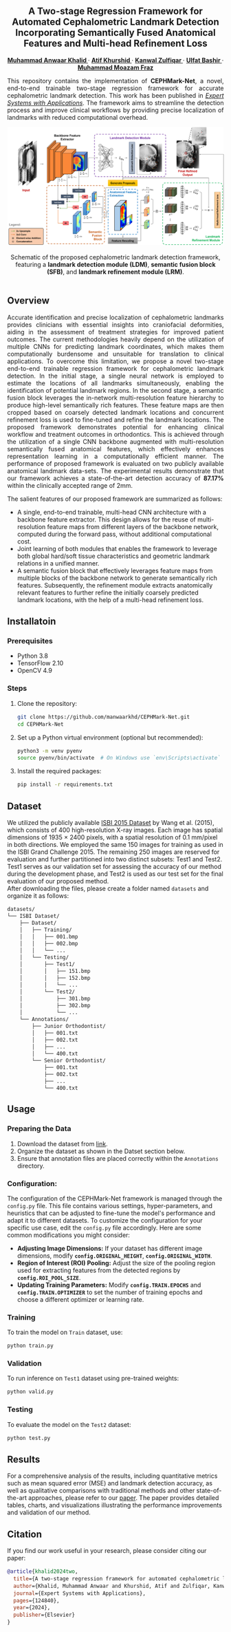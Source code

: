 <h2 align="center">A Two-stage Regression Framework for Automated Cephalometric Landmark Detection Incorporating Semantically Fused Anatomical Features and Multi-head Refinement Loss</h2>
<p align="center">
  <a href="https://scholar.google.com/citations?hl=en&user=eTZ3L4QAAAAJ"><strong> Muhammad Anwaar Khalid </strong></a>
  ·
  <a href="https://scholar.google.com/citations?user=n1GKwfkAAAAJ&hl=en"><strong> Atif Khurshid </strong></a>
  ·
  <a href="https://scholar.google.com/citations?hl=en&user=1yHShlwAAAAJ"><strong> Kanwal Zulfiqar </strong></a>
  ·
  <a href="https://scholar.google.com/citations?hl=en&user=e2w698UAAAAJ"><strong> Ulfat Bashir </strong></a>
  ·
  <a href="https://scholar.google.com/citations?user=tpfgan0AAAAJ&hl=en"><strong> Muhammad Moazam Fraz </strong></a>
  <br>
</p>
<p align="justify">
This repository contains the implementation of <b>CEPHMark-Net</b>, a novel, end-to-end trainable two-stage regression framework for accurate cephalometric landmark detection. This work has been published in <a href="https://www.sciencedirect.com/science/article/abs/pii/S095741742401707X"><i>Expert Systems with Applications</i></a>. The framework aims to streamline the detection process and improve clinical workflows by providing precise localization of landmarks with reduced computational overhead.
</p>

<div align="center">
  <img src="docs/framework-schematic-diagram.png">
</div>
<br>
<div align="center"> Schematic of the proposed cephalometric landmark detection framework, featuring a <b>landmark detection module (LDM)</b>, <b>semantic fusion block (SFB)</b>, and <b>landmark refinement module (LRM)</b>. </div>
<br>

<h2 align="left">Overview</h2>
<p align="justify">
Accurate identification and precise localization of cephalometric landmarks provides clinicians with essential insights into craniofacial deformities, aiding in the assessment of treatment strategies for improved patient outcomes. The current methodologies heavily depend on the utilization of multiple CNNs for predicting landmark coordinates, which makes them computationally burdensome and unsuitable for translation to clinical applications. To overcome this limitation, we propose a novel two-stage end-to-end trainable regression framework for cephalometric landmark detection. In the initial stage, a single neural network is employed to estimate the locations of all landmarks simultaneously, enabling the identification of potential landmark regions. In the second stage, a semantic fusion block leverages the in-network multi-resolution feature hierarchy to produce high-level semantically rich features. These feature maps are then cropped based on coarsely detected landmark locations and concurrent refinement loss is used to fine-tuned and refine the landmark locations. The proposed framework demonstrates potential for enhancing clinical workflow and treatment outcomes in orthodontics. This is achieved through the utilization of a single CNN backbone augmented with multi-resolution semantically fused anatomical features, which effectively enhances representation learning in a computationally efficient manner. The performance of proposed framework is evaluated on two publicly available anatomical landmark data-sets. The experimental results demonstrate that our framework achieves a state-of-the-art detection accuracy of <strong>87.17%</strong> within the clinically accepted range of 2mm.

  The salient features of our proposed framework are summarized as follows:
  <ul>
    <li> A single, end-to-end trainable, multi-head CNN architecture with a backbone feature extractor. This design allows for the reuse of multi-resolution feature maps from different layers of the backbone network, computed during the forward pass, without additional computational cost.
    <li> Joint learning of both modules that enables the framework to leverage both global hard/soft tissue characteristics and geometric landmark relations in a unified manner.
    <li> A semantic fusion block that effectively leverages feature maps from multiple blocks of the backbone network to generate semantically rich features. Subsequently, the refinement module extracts anatomically relevant features to further refine the initially coarsely predicted landmark locations, with the help of a multi-head refinement loss.
  </ul>
</p>

## Installatoin
### Prerequisites
- Python 3.8
- TensorFlow 2.10
- OpenCV 4.9
### Steps
1. Clone the repository:
   ```bash
   git clone https://github.com/manwaarkhd/CEPHMark-Net.git
   cd CEPHMark-Net
   ```
3. Set up a Python virtual environment (optional but recommended):
   ```bash
   python3 -m venv pyenv
   source pyenv/bin/activate  # On Windows use `env\Scripts\activate`
   ```
5. Install the required packages:
   ```bash
   pip install -r requirements.txt
   ```

## Dataset
We utilized the publicly available [ISBI 2015 Dataset](https://ieeexplore.ieee.org/iel7/42/4359023/07061486.pdf?casa_token=Wv4hnXcVbf4AAAAA:eIQCBU1Y_6s0H9s1WXZk-c30fQQq-B7_nz-ADloTje8WqKzfZPE_7TXpaCxSob5L0CqG9F8rpkvk) by Wang et al. (2015), which consists of 400 high-resolution X-ray images. Each image has spatial dimensions of 1935 × 2400 pixels, with a spatial resolution of 0.1 mm/pixel in both directions. We employed the same 150 images for training as used in the ISBI Grand Challenge 2015. The remaining 250 images are reserved for evaluation and further partitioned into two distinct subsets: Test1 and Test2. Test1 serves as our validation set for assessing the accuracy of our method during the development phase, and Test2 is used as our test set for the final evaluation of our proposed method. <br>
After downloading the files, please create a folder named `datasets` and organize it as follows:
```
datasets/
└── ISBI Dataset/
    ├── Dataset/
    │   ├── Training/
    │   │   ├── 001.bmp
    │   │   ├── 002.bmp
    │   │   └── ...
    │   └── Testing/
    │       ├── Test1/
    │       │   ├── 151.bmp
    │       │   ├── 152.bmp
    │       │   └── ...
    │       └── Test2/
    │           ├── 301.bmp
    │           ├── 302.bmp
    │           └── ...
    └── Annotations/
        ├── Junior Orthodontist/
        │   ├── 001.txt
        │   ├── 002.txt
        │   ├── ...
        │   └── 400.txt
        └── Senior Orthodontist/
            ├── 001.txt
            ├── 002.txt
            ├── ...
            └── 400.txt
```

## Usage
### Preparing the Data
1. Download the dataset from [link](https://figshare.com/s/37ec464af8e81ae6ebbf).
2. Organize the dataset as shown in the Datset section below.
3. Ensure that annotation files are placed correctly within the `Annotations` directory.

### Configuration:
The configuration of the CEPHMark-Net framework is managed through the `config.py` file. This file contains various settings, hyper-parameters, and heuristics that can be adjusted to fine-tune the model's performance and adapt it to different datasets. To customize the configuration for your specific use case, edit the `config.py` file accordingly. Here are some common modifications you might consider:
- **Adjusting Image Dimensions:** If your dataset has different image dimensions, modify **`config.ORIGINAL_HEIGHT`**, **`config.ORIGINAL_WIDTH`**.
- **Region of Interest (ROI) Pooling:** Adjust the size of the pooling region used for extracting features from the detected regions by **`config.ROI_POOL_SIZE`**.
- **Updating Training Parameters:** Modify **`config.TRAIN.EPOCHS`** and **`config.TRAIN.OPTIMIZER`** to set the number of training epochs and choose a different optimizer or learning rate.

### Training
To train the model on `Train` dataset, use:
```bash
python train.py
```
### Validation
To run inference on `Test1` dataset using pre-trained weights:
```bash
python valid.py
```
### Testing
To evaluate the model on the `Test2` dataset:
```bash
python test.py
```

## Results
For a comprehensive analysis of the results, including quantitative metrics such as mean squared error (MSE) and landmark detection accuracy, as well as qualitative comparisons with traditional methods and other state-of-the-art approaches, please refer to our [paper](https://www.sciencedirect.com/science/article/abs/pii/S095741742401707X). The paper provides detailed tables, charts, and visualizations illustrating the performance improvements and validation of our method.

## Citation
If you find our work useful in your research, please consider citing our paper:
```BibTeX
@article{khalid2024two,
  title={A two-stage regression framework for automated cephalometric landmark detection incorporating semantically fused anatomical features and multi-head refinement loss},
  author={Khalid, Muhammad Anwaar and Khurshid, Atif and Zulfiqar, Kanwal and Bashir, Ulfat and Fraz, Muhammad Moazam},
  journal={Expert Systems with Applications},
  pages={124840},
  year={2024},
  publisher={Elsevier}
}
```

